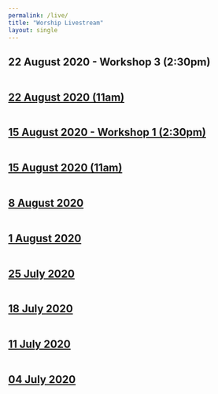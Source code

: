 ```yaml
---
permalink: /live/
title: "Worship Livestream"
layout: single
---
```


## 22 August 2020 - Workshop 3 (2:30pm)
<a href="https://youtu.be/_6e27sGws4k"><img src="{{ site.url }}{{ site.baseurl }}/assets/images/Discipleship Congress - 22 August 2020 - Workshop 3.jpg" alt="">
## 22 August 2020 (11am) 
<a href="https://youtu.be/KYEfdqDFTCw"><img src="{{ site.url }}{{ site.baseurl }}/assets/images/Discipleship Congress - 22 August 2020.jpg" alt="">
## 15 August 2020 - Workshop 1 (2:30pm)
<a href="https://youtu.be/JUNXNwMDBsA"><img src="{{ site.url }}{{ site.baseurl }}/assets/images/Discipleship Congress - 15 August 2020 - Workshop 1.jpg" alt="">
## 15 August 2020 (11am) 
<a href="https://youtu.be/vPHljPWGtsM"><img src="{{ site.url }}{{ site.baseurl }}/assets/images/Discipleship Congress - 15 August 2020.jpg" alt="">
## 8 August 2020
<a href="https://youtu.be/jtR8Mco2sCw"><img src="{{ site.url }}{{ site.baseurl }}/assets/images/Worship Service - 08 August 2020.jpg" alt="">
## 1 August 2020
<a href="https://youtu.be/Nee-ZaYN6mQ"><img src="{{ site.url }}{{ site.baseurl }}/assets/images/Worship Service - 01 August 2020.jpg" alt="">
## 25 July 2020
<a href="https://youtu.be/ExiuJwoxD0U"><img src="{{ site.url }}{{ site.baseurl }}/assets/images/Worship Service - 25 July 2020.jpg" alt="">
## 18 July 2020
<a href="https://youtu.be/69nwcT_iUhA"><img src="{{ site.url }}{{ site.baseurl }}/assets/images/Worship Service - 18 July 2020.jpg" alt="">
## 11 July 2020
<a href="https://youtu.be/TTlUI2r-7ng"><img src="{{ site.url }}{{ site.baseurl }}/assets/images/Worship Service - 11 July 2020.jpg" alt="">
## 04 July 2020
<a href="https://youtu.be/MdeLwi10xyU"><img src="{{ site.url }}{{ site.baseurl }}/assets/images/Worship Service - 04 July 2020.jpg" alt="">
